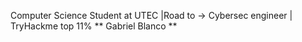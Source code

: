 Computer Science Student at UTEC |Road to -> Cybersec engineer | TryHackme top 11%
** Gabriel Blanco **
